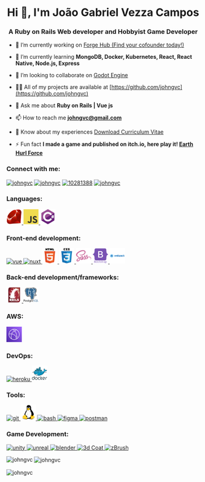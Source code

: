 <h1 align="center">Hi 👋, I'm João Gabriel Vezza Campos</h1>
<h3 align="center">A Ruby on Rails Web developer and Hobbyist Game Developer</h3>

- 🔭 I’m currently working on [Forge Hub (Find your cofounder today!)](https://github.com/johngvc/forge_hub)

- 🌱 I’m currently learning **MongoDB, Docker, Kubernetes, React, React Native, Node.js, Express**

- 👯 I’m looking to collaborate on [Godot Engine](https://github.com/godotengine/godot)

- 👨‍💻 All of my projects are available at [https://github.com/johngvc](https://github.com/johngvc)

- 💬 Ask me about **Ruby on Rails | Vue js**

- 📫 How to reach me **johngvc@gmail.com**

- 📄 Know about my experiences [Download Curriculum Vitae](https://1drv.ms/b/s!ApeTzZsfM1rOoXzFzk1pO_Hn-scg?e=rxkbHH)

- ⚡ Fun fact **I made a game and published on itch.io, here play it! [Earth Hurl Force](https://johngvc.itch.io/earth-hurl-force)**

<h3 align="left">Connect with me:</h3>
<p align="left">
<a href="https://codepen.io/johngvc" target="blank"><img align="center" src="https://cdn.jsdelivr.net/npm/simple-icons@3.0.1/icons/codepen.svg" alt="johngvc" height="30" width="40" /></a>
<a href="https://linkedin.com/in/johngvc" target="blank"><img align="center" src="https://cdn.jsdelivr.net/npm/simple-icons@3.0.1/icons/linkedin.svg" alt="johngvc" height="30" width="40" /></a>
<a href="https://stackoverflow.com/users/10281388" target="blank"><img align="center" src="https://cdn.jsdelivr.net/npm/simple-icons@3.0.1/icons/stackoverflow.svg" alt="10281388" height="30" width="40" /></a>
<a href="https://www.leetcode.com/johngvc" target="blank"><img align="center" src="https://cdn.jsdelivr.net/npm/simple-icons@3.0.1/icons/leetcode.svg" alt="johngvc" height="30" width="40" /></a>
</p>

<h3 align="left">Languages:</h3>
<p align="center"> 

<a href="https://www.ruby-lang.org/en/" target="_blank"> <img src="https://raw.githubusercontent.com/devicons/devicon/master/icons/ruby/ruby-original.svg" alt="ruby" width="40" height="40"/> </a><a href="https://developer.mozilla.org/en-US/docs/Web/JavaScript" target="_blank"> <img src="https://raw.githubusercontent.com/devicons/devicon/master/icons/javascript/javascript-original.svg" alt="javascript" width="40" height="40"/> </a><a href="https://www.w3schools.com/cs/" target="_blank"> <img src="https://raw.githubusercontent.com/devicons/devicon/master/icons/csharp/csharp-original.svg" alt="csharp" width="40" height="40"/> </a>

</p>

<h3 align="left">Front-end development:</h3>
<p align="center"> 

<a href="https://vuejs.org/" target="_blank"> <img src="https://upload.wikimedia.org/wikipedia/commons/thumb/9/95/Vue.js_Logo_2.svg/1024px-Vue.js_Logo_2.svg.png?20170919082558" alt="vue" width="40" height="40"/> </a><a href="https://nuxtjs.org/" target="_blank"> <img src="https://camo.githubusercontent.com/bc0d91cd37db52b30c74bc35bc786aab6c4a5e34ac42999bacca995907f39e46/68747470733a2f2f6e7578746a732e6f72672f64657369676e2d6b69742f636f6c6f7265642d6c6f676f2e737667" alt="nuxt" width="40" height="40"/> </a><a href="https://www.w3.org/html/" target="_blank"> <img src="https://raw.githubusercontent.com/devicons/devicon/master/icons/html5/html5-original-wordmark.svg" alt="html5" width="40" height="40"/> </a><a href="https://www.w3schools.com/css/" target="_blank"> <img src="https://raw.githubusercontent.com/devicons/devicon/master/icons/css3/css3-original-wordmark.svg" alt="css3" width="40" height="40"/> </a><a href="https://sass-lang.com" target="_blank"> <img src="https://raw.githubusercontent.com/devicons/devicon/master/icons/sass/sass-original.svg" alt="sass" width="40" height="40"/> </a><a href="https://getbootstrap.com" target="_blank"> <img src="https://raw.githubusercontent.com/devicons/devicon/master/icons/bootstrap/bootstrap-plain-wordmark.svg" alt="bootstrap" width="40" height="40"/> </a><a href="https://webpack.js.org" target="_blank"> <img src="https://raw.githubusercontent.com/devicons/devicon/d00d0969292a6569d45b06d3f350f463a0107b0d/icons/webpack/webpack-original-wordmark.svg" alt="webpack" width="40" height="40"/> </a>

</p>

<h3 align="left">Back-end development/frameworks:</h3>
<p align="center"> 

<a href="https://rubyonrails.org" target="_blank"> <img src="https://raw.githubusercontent.com/devicons/devicon/master/icons/rails/rails-original-wordmark.svg" alt="rails" width="40" height="40"/> </a><a href="https://www.postgresql.org" target="_blank"> <img src="https://raw.githubusercontent.com/devicons/devicon/master/icons/postgresql/postgresql-original-wordmark.svg" alt="postgresql" width="40" height="40"/> </a>

</p>

<h3 align="left">AWS:</h3>
<p align="center"> 

<a href="https://heroku.com" target="_blank"> <img src="aws_imgs/Arch_Amazon-CloudFront_64.png" alt="heroku" width="40" height="40"/> </a>


</p>

<h3 align="left">DevOps:</h3>
<p align="center"> 

<a href="https://heroku.com" target="_blank"> <img src="https://www.vectorlogo.zone/logos/heroku/heroku-icon.svg" alt="heroku" width="40" height="40"/> </a><a href="https://www.docker.com/" target="_blank"> <img src="https://raw.githubusercontent.com/devicons/devicon/master/icons/docker/docker-original-wordmark.svg" alt="docker" width="40" height="40"/> </a>

</p>

<h3 align="left">Tools:</h3>
<p align="center">

<a href="https://git-scm.com/" target="_blank"> <img src="https://www.vectorlogo.zone/logos/git-scm/git-scm-icon.svg" alt="git" width="40" height="40"/> </a><a href="https://www.linux.org/" target="_blank"> <img src="https://raw.githubusercontent.com/devicons/devicon/master/icons/linux/linux-original.svg" alt="linux" width="40" height="40"/> </a><a href="https://www.gnu.org/software/bash/" target="_blank"> <img src="https://www.vectorlogo.zone/logos/gnu_bash/gnu_bash-icon.svg" alt="bash" width="40" height="40"/> </a><a href="https://www.figma.com/" target="_blank"> <img src="https://www.vectorlogo.zone/logos/figma/figma-icon.svg" alt="figma" width="40" height="40"/> </a><a href="https://postman.com" target="_blank"> <img src="https://www.vectorlogo.zone/logos/getpostman/getpostman-icon.svg" alt="postman" width="40" height="40"/> </a> 

</p>

<h3 align="left">Game Development:</h3>
<p align="center">

<a href="https://unity.com/" target="_blank"> <img src="https://www.vectorlogo.zone/logos/unity3d/unity3d-icon.svg" alt="unity" width="40" height="40"/> </a><a href="https://unrealengine.com/" target="_blank"> <img src="https://raw.githubusercontent.com/kenangundogan/fontisto/036b7eca71aab1bef8e6a0518f7329f13ed62f6b/icons/svg/brand/unreal-engine.svg" alt="unreal" width="40" height="40"/> </a><a href="https://www.blender.org/" target="_blank"> <img src="https://download.blender.org/branding/community/blender_community_badge_white.svg" alt="blender" width="40" height="40"/> </a><a href="https://3dcoat.com/" target="_blank"> <img src="https://yt3.ggpht.com/ytc/AAUvwnhxLK8jEYUI5s04jtd9tlvRuImINHa9l4AAEfJ5PQ=s900-c-k-c0x00ffffff-no-rj" alt="3d Coat" width="40" height="40"/> </a><a href="http://pixologic.com/features/about-zbrush.php" target="_blank"> <img src="https://seeklogo.com/images/Z/ZBrush-logo-43D6324DC8-seeklogo.com.png" alt="zBrush" width="40" height="40"/> </a> 

</p>


<p><img align="left" src="https://github-readme-stats.vercel.app/api/top-langs?username=johngvc&show_icons=true&locale=en&layout=compact" alt="johngvc" /></p>

<p>&nbsp;<img align="center" src="https://github-readme-stats.vercel.app/api?username=johngvc&show_icons=true&locale=en" alt="johngvc" /></p>

<p><img align="center" src="https://github-readme-streak-stats.herokuapp.com/?user=johngvc&" alt="johngvc" /></p>
